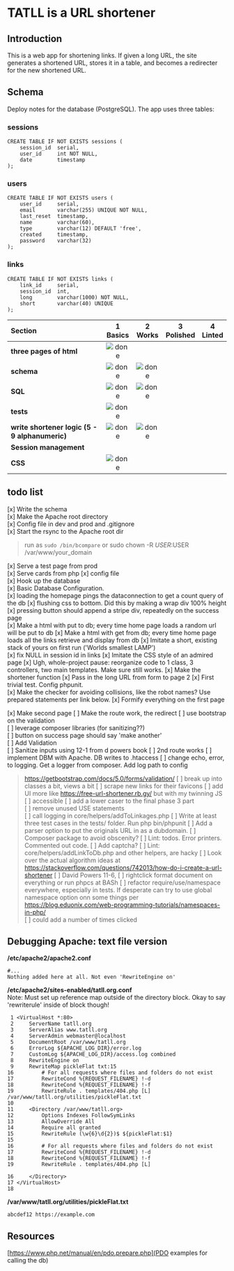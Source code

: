 # TATLL is a URL shortener

## Introduction

This is a web app for shortening links.  If given a long URL, the site generates a shortened URL, stores it in a table, and becomes a redirecter for the new shortened URL.

## Schema

Deploy notes for the database (PostgreSQL).  The app uses three tables:  

### sessions
```
CREATE TABLE IF NOT EXISTS sessions (
    session_id  serial,
    user_id     int NOT NULL,
    date        timestamp
);
```

### users
```
CREATE TABLE IF NOT EXISTS users (
    user_id     serial,
    email       varchar(255) UNIQUE NOT NULL,
    last_reset  timestamp,
    name        varchar(60),
    type        varchar(12) DEFAULT 'free',
    created     timestamp,
    password    varchar(32)
);
```

### links
```
CREATE TABLE IF NOT EXISTS links (
    link_id     serial,
    session_id  int,
    long        varchar(1000) NOT NULL,
    short       varchar(40) UNIQUE
);
```
[done]: https://user-images.githubusercontent.com/29199184/32275438-8385f5c0-bf0b-11e7-9406-42265f71e2bd.png "Done"

|               Section              | 1<br>Basics | 2<br>Works   | 3<br>Polished     | 4<br>Linted |
|:-------------------------------- |:-----------------:|:-------------:|:-------------:|:----------------:|
|**three pages of html**    |   ![done][done]     |  |   |
|**schema**           |  ![done][done]        |   ![done][done]   |  |                                  |
|**SQL**           |   ![done][done]      |  ![done][done]  |  |                                  |
|**tests**    |   ![done][done]    |  |   |                        |
|**write shortener logic (5 - 9 alphanumeric)**   |    ![done][done]    |    ![done][done]             |               |                                  |
|**Session management**         |                   |               |               |                                  |
|**CSS**         |![done][done]   |               |               |                                  |


## todo list
[x] Write the schema  
[x] Make the Apache root directory  
[x] Config file in dev and prod and .gitignore  
[x] Start the rsync to the Apache root dir  

> run as `sudo /bin/bcompare` 
or
> sudo chown -R $USER:$USER /var/www/your_domain

[x] Serve a test page  from prod  
[x] Serve cards from php
[x] config file   
[x] Hook up the database  
[x] Basic Database Configuration.  
[x] loading the homepage pings the dataconnection to get a count query of the db
[x] flushing css to bottom. Did this by making a wrap div 100% height 
[x] pressing button should append a stripe div, repeatedly on the success page  
[x] Make a html with put to db; every time home page loads a random url will be put to db
[x] Make a html with get from db; every time home page loads all the links retrieve and display from db
[x] Imitate a short, existing stack of yours on first run ('Worlds smallest LAMP')  
[x] fix NULL in session id in links
[x] Imitate the CSS style of an admired page
[x] Ugh, whole-project pause: reorganize code to 1 class, 3 controllers, two main templates. Make sure still works.
[x] Make the shortener function
[x] Pass in the long URL from form to page 2
[x] First trivial test. Config phpunit.  
[x] Make the checker for avoiding collisions, like the robot names? Use prepared statements per link below.
[x] Formify everything on the first page

[x] Make second page
[ ] Make the route work, the redirect
[ ] use bootstrap on the validation  
[ ] leverage composer libraries  (for sanitizing??)  
[ ] button on success page should say 'make another'   
[ ] Add Validation  
[ ] Sanitize inputs using 12-1 from d powers book
[ ] 2nd route works 
[ ] implement DBM with Apache.  DB writes to .htaccess 
[ ] change echo, error, to logging.  Get a logger from composer. Add log path to config  
>  https://getbootstrap.com/docs/5.0/forms/validation/
[ ] break up into classes a bit, views a bit
[ ] scrape new links for their favicons
[ ] add UI more like https://free-url-shortener.rb.gy/ but with my twinning JS    
[ ] accessible 
[ ] add a lower caser to the final phase 3 part   
[ ] remove unused USE statements    
[ ] call logging in core/helpers/addToLinkages.php
[ ] Write at least three test cases in the tests/ folder. Run php bin/phpunit
[ ] Add a parser option to put the originals URL in as a dubdomain.
[ ] Composer package to avoid obscenity?
[ ] Lint: todos.  Error printers.  Commented out code.
[ ] Add captcha?
[ ] Lint: core/helpers/addLinkToDb.php and other helpers, are hacky
[ ] Look over the actual algorithm ideas at https://stackoverflow.com/questions/742013/how-do-i-create-a-url-shortener 
[ ] David Powers 11-6,
[ ] rightclick format document on everything or run phpcs at BASh 
[ ] refactor require/use/namespace everywhere, especially in tests.  If desperate can try to use global namespace option onn some things per https://blog.eduonix.com/web-programming-tutorials/namespaces-in-php/  
[ ] could add a number of times clicked

## Debugging Apache: text file version  


__/etc/apache2/apache2.conf__
```
#...
Nothing added here at all. Not even 'RewriteEngine on'
```

__/etc/apache2/sites-enabled/tatll.org.conf__  
Note: Must set up reference map outside of the directory block. Okay to say 'rewriterule' inside of block though! 
```
 1 <VirtualHost *:80>
 2     ServerName tatll.org
 3     ServerAlias www.tatll.org
 4     ServerAdmin webmaster@localhost
 5     DocumentRoot /var/www/tatll.org
 6     ErrorLog ${APACHE_LOG_DIR}/error.log
 7     CustomLog ${APACHE_LOG_DIR}/access.log combined
 8     RewriteEngine on
 9     RewriteMap pickleFlat txt:15 
16         # For all requests where files and folders do not exist
17         RewriteCond %{REQUEST_FILENAME} !-d
18         RewriteCond %{REQUEST_FILENAME} !-f
19         RewriteRule . templates/404.php [L]
/var/www/tatll.org/utilities/pickleFlat.txt
10
11     <Directory /var/www/tatll.org>
12         Options Indexes FollowSymLinks
13         AllowOverride All
14         Require all granted
15         RewriteRule (\w{6}\d{2})$ ${pickleFlat:$1}
15 
16         # For all requests where files and folders do not exist
17         RewriteCond %{REQUEST_FILENAME} !-d
18         RewriteCond %{REQUEST_FILENAME} !-f
19         RewriteRule . templates/404.php [L]

16     </Directory>
17 </VirtualHost>
18
```

__/var/www/tatll.org/utilities/pickleFlat.txt__
```
abcdef12 https://example.com
```



## Resources

[https://www.php.net/manual/en/pdo.prepare.php](PDO examples for calling the db)